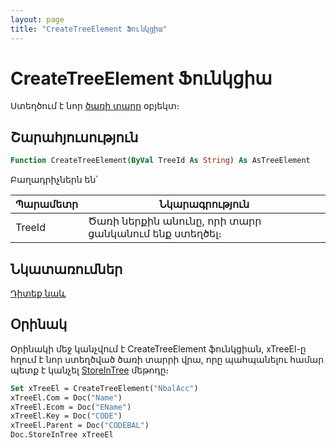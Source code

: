 ```yaml
---
layout: page
title: "CreateTreeElement Ֆունկցիա"
---
```


# CreateTreeElement Ֆունկցիա

Ստեղծում է նոր [ծառի տարր](../../AsTreeElement.md) օբյեկտ։

## Շարահյուսություն

``` vb
Function CreateTreeElement(ByVal TreeId As String) As AsTreeElement
```

Բաղադրիչներն են՝
    
| Պարամետր | Նկարագրություն |
|--|--|
| TreeId | Ծառի ներքին անունը, որի տարր ցանկանում ենք ստեղծել։ |


## Նկատառումներ

[Դիտեք նաև](../../../constructors.html)

## Օրինակ

Օրինակի մեջ կանչվում է CreateTreeElement ֆունկցիան, xTreeEl-ը հղում է նոր ստեղծված ծառի տարրի վրա, որը պահպանելու համար պետք է կանչել [StoreInTree](../../ASDOC/StoreInTree.md) մեթոդը։

``` vb
Set xTreeEl = CreateTreeElement("NbalAcc")
xTreeEl.Com = Doc("Name")
xTreeEl.Ecom = Doc("EName")
xTreeEl.Key = Doc("CODE")
xTreeEl.Parent = Doc("CODEBAL")
Doc.StoreInTree xTreeEl
```
